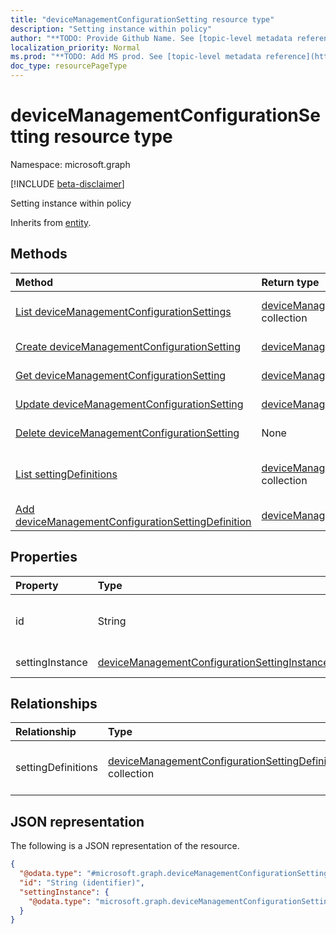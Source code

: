 ```yaml
---
title: "deviceManagementConfigurationSetting resource type"
description: "Setting instance within policy"
author: "**TODO: Provide Github Name. See [topic-level metadata reference](https://msgo.azurewebsites.net/add/document/guidelines/metadata.html#topic-level-metadata)**"
localization_priority: Normal
ms.prod: "**TODO: Add MS prod. See [topic-level metadata reference](https://msgo.azurewebsites.net/add/document/guidelines/metadata.html#topic-level-metadata)**"
doc_type: resourcePageType
---
```


# deviceManagementConfigurationSetting resource type

Namespace: microsoft.graph

[!INCLUDE [beta-disclaimer](../../includes/beta-disclaimer.md)]

Setting instance within policy


Inherits from [entity](../resources/entity.md).

## Methods
|Method|Return type|Description|
|:---|:---|:---|
|[List deviceManagementConfigurationSettings](../api/devicemanagementconfigurationsetting-list.md)|[deviceManagementConfigurationSetting](../resources/devicemanagementconfigurationsetting.md) collection|Get a list of the [deviceManagementConfigurationSetting](../resources/devicemanagementconfigurationsetting.md) objects and their properties.|
|[Create deviceManagementConfigurationSetting](../api/devicemanagementconfigurationsetting-create.md)|[deviceManagementConfigurationSetting](../resources/devicemanagementconfigurationsetting.md)|Create a new [deviceManagementConfigurationSetting](../resources/devicemanagementconfigurationsetting.md) object.|
|[Get deviceManagementConfigurationSetting](../api/devicemanagementconfigurationsetting-get.md)|[deviceManagementConfigurationSetting](../resources/devicemanagementconfigurationsetting.md)|Read the properties and relationships of a [deviceManagementConfigurationSetting](../resources/devicemanagementconfigurationsetting.md) object.|
|[Update deviceManagementConfigurationSetting](../api/devicemanagementconfigurationsetting-update.md)|[deviceManagementConfigurationSetting](../resources/devicemanagementconfigurationsetting.md)|Update the properties of a [deviceManagementConfigurationSetting](../resources/devicemanagementconfigurationsetting.md) object.|
|[Delete deviceManagementConfigurationSetting](../api/devicemanagementconfigurationsetting-delete.md)|None|Deletes a [deviceManagementConfigurationSetting](../resources/devicemanagementconfigurationsetting.md) object.|
|[List settingDefinitions](../api/devicemanagementconfigurationsetting-list-settingdefinitions.md)|[deviceManagementConfigurationSettingDefinition](../resources/devicemanagementconfigurationsettingdefinition.md) collection|Get the deviceManagementConfigurationSettingDefinition resources from the settingDefinitions navigation property.|
|[Add deviceManagementConfigurationSettingDefinition](../api/devicemanagementconfigurationsetting-post-settingdefinitions.md)|[deviceManagementConfigurationSettingDefinition](../resources/devicemanagementconfigurationsettingdefinition.md)|Add settingDefinitions by posting to the settingDefinitions collection.|

## Properties
|Property|Type|Description|
|:---|:---|:---|
|id|String|**TODO: Add Description** Inherited from [entity](../resources/entity.md).|
|settingInstance|[deviceManagementConfigurationSettingInstance](../resources/devicemanagementconfigurationsettinginstance.md)|Setting Instance|

## Relationships
|Relationship|Type|Description|
|:---|:---|:---|
|settingDefinitions|[deviceManagementConfigurationSettingDefinition](../resources/devicemanagementconfigurationsettingdefinition.md) collection|List of related Setting Definitions|

## JSON representation
The following is a JSON representation of the resource.
<!-- {
  "blockType": "resource",
  "keyProperty": "id",
  "@odata.type": "microsoft.graph.deviceManagementConfigurationSetting",
  "baseType": "microsoft.graph.entity",
  "openType": false
}
-->
``` json
{
  "@odata.type": "#microsoft.graph.deviceManagementConfigurationSetting",
  "id": "String (identifier)",
  "settingInstance": {
    "@odata.type": "microsoft.graph.deviceManagementConfigurationSettingInstance"
  }
}
```


